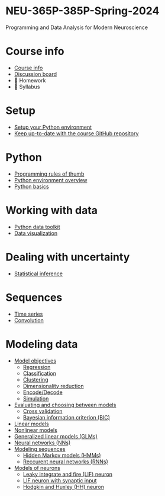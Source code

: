 # NEU-365P-385P-Spring-2024
Programming and Data Analysis for Modern Neuroscience

# Course info
- [Course info](docs/course-info.md)
- [Discussion board](docs/discussion-board.md)
- 🚧 Homework
- 🚧 Syllabus

# Setup
- [Setup your Python environment](docs/setup-your-python-environment.md)
- [Keep up-to-date with the course GitHub repository](docs/keep-up-to-date-with-this-repo.md)

# Python
- [Programming rules of thumb](docs/programming-rules-of-thumb.md)
- [Python environment overview](docs/python-environment-overview.md)
- [Python basics](docs/python-basics.md)

# Working with data
  - [Python data toolkit](docs/python-data-toolkit.md)
  - [Data visualization](docs/data-visualization.md)

# Dealing with uncertainty
- [Statistical inference](docs/statistical-inference.md)

# Sequences
- [Time series]()
- [Convolution]()

# Modeling data
- [Model objectives]()
  - [Regression]()
  - [Classification]()
  - [Clustering]()
  - [Dimensionality reduction]()
  - [Encode/Decode]()
  - [Simulation]()
- [Evaluating and choosing between models]()
  - [Cross validation]()
  - [Bayesian information criterion (BIC)]()
- [Linear models]()
- [Nonlinear models]()
- [Generalized linear models (GLMs)]()
- [Neural networks (NNs)]()
- [Modeling sequences]()
  - [Hidden Markov models (HMMs)]()
  - [Reccurent neural networks (RNNs)]()
- [Models of neurons]()
  - [Leaky integrate and fire (LIF) neuron]()
  - [LIF neuron with synaptic input]()
  - [Hodgkin and Huxley (HH) neuron]()
